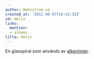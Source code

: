 ```yaml
---
author: Wahnstrom.se
created_at: '2011-08-07T16:42:35Z'
id: Helix
links:
  mention:
  - alkemi
title: Helix
---
```


En glasspiral som används av [alkemister].

  [alkemister]: alkemi
